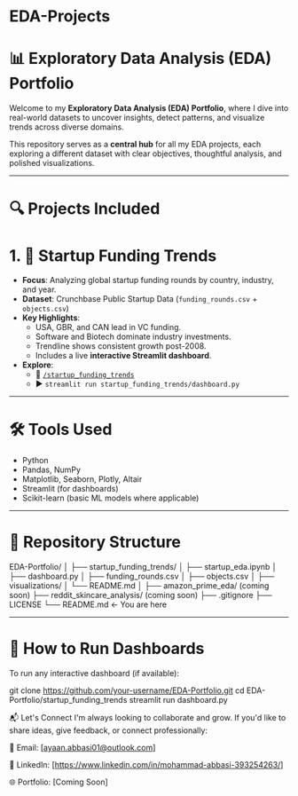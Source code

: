 # EDA-Projects
# 📊 Exploratory Data Analysis (EDA) Portfolio

Welcome to my **Exploratory Data Analysis (EDA) Portfolio**, where I dive into real-world datasets to uncover insights, detect patterns, and visualize trends across diverse domains.

This repository serves as a **central hub** for all my EDA projects, each exploring a different dataset with clear objectives, thoughtful analysis, and polished visualizations.

---

# 🔍 Projects Included

# 1. 🚀 **Startup Funding Trends**
- **Focus**: Analyzing global startup funding rounds by country, industry, and year.
- **Dataset**: Crunchbase Public Startup Data (`funding_rounds.csv` + `objects.csv`)
- **Key Highlights**:
  - USA, GBR, and CAN lead in VC funding.
  - Software and Biotech dominate industry investments.
  - Trendline shows consistent growth post-2008.
  - Includes a live **interactive Streamlit dashboard**.
- **Explore**:
  - 📁 [`/startup_funding_trends`](./startup_funding_trends/)
  - ▶️ `streamlit run startup_funding_trends/dashboard.py`

---

# 🛠️ Tools Used

- Python
- Pandas, NumPy
- Matplotlib, Seaborn, Plotly, Altair
- Streamlit (for dashboards)
- Scikit-learn (basic ML models where applicable)

---

# 📁 Repository Structure
EDA-Portfolio/ │ ├── startup_funding_trends/ │ ├── startup_eda.ipynb │ ├── dashboard.py │ ├── funding_rounds.csv │ ├── objects.csv │ ├── visualizations/ │ └── README.md │ ├── amazon_prime_eda/ (coming soon) ├── reddit_skincare_analysis/ (coming soon) ├── .gitignore ├── LICENSE └── README.md ← You are here

---

# 🚀 How to Run Dashboards

To run any interactive dashboard (if available):

git clone https://github.com/your-username/EDA-Portfolio.git
cd EDA-Portfolio/startup_funding_trends
streamlit run dashboard.py

📬 Let's Connect
I'm always looking to collaborate and grow.
If you'd like to share ideas, give feedback, or connect professionally:

📧 Email: [ayaan.abbasi01@outlook.com]

💼 LinkedIn: [https://www.linkedin.com/in/mohammad-abbasi-393254263/]

🌐 Portfolio: [Coming Soon]
